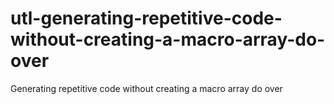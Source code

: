 # utl-generating-repetitive-code-without-creating-a-macro-array-do-over
Generating repetitive code without creating a macro array do over 
